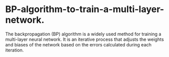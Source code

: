 # BP-algorithm-to-train-a-multi-layer-network.
The backpropagation (BP) algorithm is a widely used method for training a multi-layer neural network. It is an iterative process that adjusts the weights and biases of the network based on the errors calculated during each iteration.
